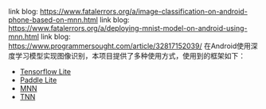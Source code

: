 link blog: https://www.fatalerrors.org/a/image-classification-on-android-phone-based-on-mnn.html
link blog: https://www.fatalerrors.org/a/deploying-mnist-model-on-android-using-mnn.html
link blog: https://www.programmersought.com/article/32817152039/
在Android使用深度学习模型实现图像识别，本项目提供了多种使用方式，使用到的框架如下：
 - [Tensorflow Lite](https://github.com/yeyupiaoling/ClassificationForAndroid/tree/master/TFLiteClassification)
 - [Paddle Lite](https://github.com/yeyupiaoling/ClassificationForAndroid/tree/master/PaddleLiteClassification)
 - [MNN](https://github.com/yeyupiaoling/ClassificationForAndroid/tree/master/MNNClassification)
 - [TNN](https://github.com/yeyupiaoling/ClassificationForAndroid/tree/master/TNNClassification)
